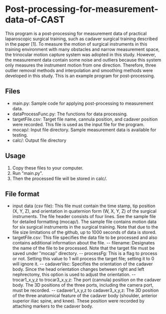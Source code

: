 # Post-processing-for-measurement-data-of-CAST
This program is a post-processing for measurement data of practical laparoscopic surgical training, such as cadaver surgical training described in the paper [1].
To measure the motion of surgical instruments in this training environment with many obstacles and narrow measurement space, the trinocular motion capture system was adopted in this study.
However, the measurement data contain some noise and outliers because this system only measures the instrument motion from one direction.
Therefore, three outlier removal methods and interpolation and smoothing methods were developed in this study. This is an example program for post-processing.

## Files
- main.py: Sample code for applying post-processing to measurement data.
- dataProcessFunc.py: The functions for data processing.
- targetFile.csv: Target file name, cannula position, and cadaver position were recorded. This file is used as the input file for the program.
- mocap/: Input file directory. Sample measurement data is available for testing.
- calc/: Output file directory

## Usage
1. Copy these files to your computer.
2. Run "main.py".
3. Then the processed file will be stored in calc/.

## File format
- input data (csv file):
This file must contain the time stamp, tip position (X, Y, Z), and orientation in quaternion form (W, X, Y, Z) of the surgical instruments.
The file header consists of four lines. See the sample file for detailed formatting (mocap/).
The sample file contains motion data for six surgical instruments in the surgical training.
Note that due to the file size limitations of the github, up to 1000 seconds of data is stored.
- targetFile.csv:
This file specifies the data file to be processed and also contains additional information about the file.
-- filename: Designates the name of the file to be processed. Note that the target file must be saved under ″mocap″ directory.
-- processFg: This is a flag to process or not. Setting this value to 1 will process the target file; setting it to 0 will ignore it.
-- cadaverVec: Specifies the orientation of the cadaver body. Since the head orientation changes between right and left nephrectomy, this option is used to adjust the orientation.
-- trocar1_x,y,z to trocar3_x,y,z: The port (cannula) position on the cadaver body. The 3D positions of the three ports, including the camera port, must be recorded.
-- cadaver1_x,y,z to cadaver3_x,y,z: The 3D position of the three anatomical feature of the cadaver body (shoulder, anterior superior iliac spine, and knee). These position were recorded by attaching markers to the cadaver body.

